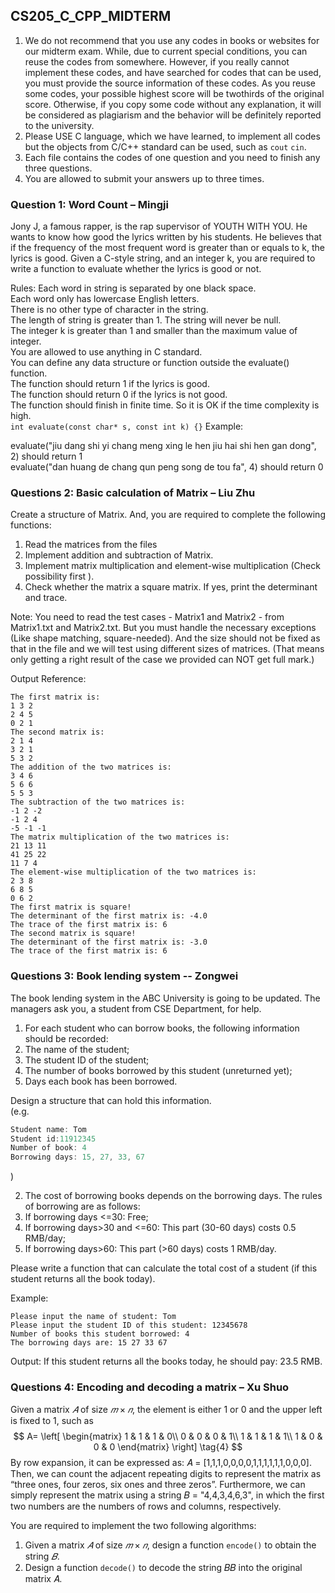 <!--
 * @Github: https://github.com/Certseeds
 * @Author: nanoseeds
 * @Date: 2020-06-09 09:10:06
 * @LastEditors: nanoseeds
 * @LastEditTime: 2020-06-18 21:52:30
 * @License: CC-BY-NC-SA_V4_0 or any later version 
 -->

## CS205_C_CPP_MIDTERM

1. We do not recommend that you use any codes in books or websites for our midterm exam. While, due to current special
   conditions, you can reuse the codes from somewhere. However, if you really cannot implement these codes, and have
   searched for codes that can be used, you must provide the source information of these codes. As you reuse some codes,
   your possible highest score will be twothirds of the original score. Otherwise, if you copy some code without any
   explanation, it will be considered as plagiarism and the behavior will be definitely reported to the university.
2. Please USE C language, which we have learned, to implement all codes but the objects from C/C++ standard can be used,
   such as `cout` `cin`.
3. Each file contains the codes of one question and you need to finish any three questions.
4. You are allowed to submit your answers up to three times.

### Question 1: Word Count – Mingji

Jony J, a famous rapper, is the rap supervisor of YOUTH WITH YOU. He wants to know how good the lyrics written by his
students. He believes that if the frequency of the most frequent word is greater than or equals to k, the lyrics is
good. Given a C-style string, and an integer k, you are required to write a function to evaluate whether the lyrics is
good or not.

Rules:
Each word in string is separated by one black space.  
Each word only has lowercase English letters.  
There is no other type of character in the string.  
The length of string is greater than 1. The string will never be null.  
The integer k is greater than 1 and smaller than the maximum value of integer.  
You are allowed to use anything in C standard.  
You can define any data structure or function outside the evaluate() function.  
The function should return 1 if the lyrics is good.  
The function should return 0 if the lyrics is not good.  
The function should finish in finite time. So it is OK if the time complexity is high.  
`int evaluate(const char* s, const int k) {}`
Example:

evaluate("jiu dang shi yi chang meng xing le hen jiu hai shi hen gan dong", 2) should return 1  
evaluate("dan huang de chang qun peng song de tou fa", 4) should return 0

### Questions 2: Basic calculation of Matrix – Liu Zhu

Create a structure of Matrix. And, you are required to complete the following functions:

1. Read the matrices from the files
2. Implement addition and subtraction of Matrix.
3. Implement matrix multiplication and element-wise multiplication (Check possibility first ).
4. Check whether the matrix a square matrix. If yes, print the determinant and trace.

Note: You need to read the test cases - Matrix1 and Matrix2 - from Matrix1.txt and Matrix2.txt. But you must handle the
necessary exceptions (Like shape matching, square-needed). And the size should not be fixed as that in the file and we
will test using different sizes of matrices. (That means only getting a right result of the case we provided can NOT get
full mark.)

Output Reference:

``` log
The first matrix is:
1 3 2
2 4 5
0 2 1
The second matrix is:
2 1 4
3 2 1
5 3 2
The addition of the two matrices is:
3 4 6
5 6 6
5 5 3
The subtraction of the two matrices is:
-1 2 -2
-1 2 4
-5 -1 -1
The matrix multiplication of the two matrices is:
21 13 11
41 25 22
11 7 4
The element-wise multiplication of the two matrices is:
2 3 8
6 8 5
0 6 2
The first matrix is square!
The determinant of the first matrix is: -4.0
The trace of the first matrix is: 6
The second matrix is square!
The determinant of the first matrix is: -3.0
The trace of the first matrix is: 6
```

### Questions 3: Book lending system -- Zongwei

The book lending system in the ABC University is going to be updated. The managers ask you, a student from CSE
Department, for help.

1. For each student who can borrow books, the following information should be recorded:
1. The name of the student;
2. The student ID of the student;
3. The number of books borrowed by this student (unreturned yet);
4. Days each book has been borrowed.

Design a structure that can hold this information.  
(e.g.

``` cpp
Student name: Tom
Student id:11912345
Number of book: 4
Borrowing days: 15, 27, 33, 67
```

)

2. The cost of borrowing books depends on the borrowing days. The rules of borrowing are as follows:
1. If borrowing days <=30: Free;
2. If borrowing days>30 and <=60: This part (30-60 days) costs 0.5 RMB/day;
3. If borrowing days>60: This part (>60 days) costs 1 RMB/day.

Please write a function that can calculate the total cost of a student (if this student returns all the book today).

Example:

``` log
Please input the name of student: Tom
Please input the student ID of this student: 12345678
Number of books this student borrowed: 4
The borrowing days are: 15 27 33 67
```

Output:
If this student returns all the books today, he should pay: 23.5 RMB.

### Questions 4: Encoding and decoding a matrix – Xu Shuo

Given a matrix $𝐴$ of size $𝑚 × 𝑛$, the element is either 1 or 0 and the upper left is fixed to 1, such as  
$$ A= \left[
\begin{matrix} 1 & 1 & 1 & 0\\ 0 & 0 & 0 & 1\\ 1 & 1 & 1 & 1\\ 1 & 0 & 0 & 0 \end{matrix} \right] \tag{4} $$ By row
expansion, it can be expressed as: 𝐴 = [1,1,1,0,0,0,0,1,1,1,1,1,1,0,0,0]. Then, we can count the adjacent repeating
digits to represent the matrix as “three ones, four zeros, six ones and three zeros”. Furthermore, we can simply
represent the matrix using a string 𝐵 = "4,4,3,4,6,3", in which the first two numbers are the numbers of rows and
columns, respectively.

You are required to implement the two following algorithms:

1. Given a matrix $𝐴$ of size $𝑚 × 𝑛$, design a function `encode()` to obtain the string $𝐵$.
2. Design a function `decode()` to decode the string 𝐵𝐵 into the original matrix 𝐴.